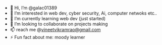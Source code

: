 - 👋 Hi, I’m @galac01389
- 👀 I’m interested in web dev, cyber security, Ai, computer netwoks etc..
- 🌱 I’m currently learning web dev (just started)
- 💞️ I’m looking to collaborate on projects making
- 📫 reach me @vineetvikramrao@gmail.com
- ⚡ Fun fact about me: moody learner

<!---
galac01389/galac01389 is a ✨ special ✨ repository because its `README.md` (this file) appears on your GitHub profile.
You can click the Preview link to take a look at your changes.
--->
